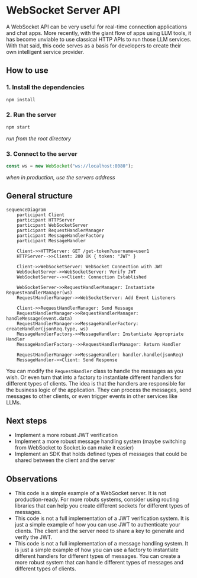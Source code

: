 # WebSocket Server API

A WebSocket API can be very useful for real-time connection applications and chat apps. More recently, with the giant flow of apps using LLM tools, it has become unviable to use classical HTTP APIs to run those LLM services.
With that said, this code serves as a basis for developers to create their own intelligent service provider.

## How to use

### 1. Install the dependencies

```bash
npm install
```

### 2. Run the server

```bash
npm start
```

_run from the root directory_

### 3. Connect to the server

```javascript
const ws = new WebSocket("ws://localhost:8080");
```

_when in production, use the servers address_

## General structure

```mermaid
sequenceDiagram
    participant Client
    participant HTTPServer
    participant WebSocketServer
    participant RequestHandlerManager
    participant MessageHandlerFactory
    participant MessageHandler

    Client->>HTTPServer: GET /get-token?username=user1
    HTTPServer-->>Client: 200 OK { token: "JWT" }

    Client->>WebSocketServer: WebSocket Connection with JWT
    WebSocketServer->>WebSocketServer: Verify JWT
    WebSocketServer-->>Client: Connection Established

    WebSocketServer->>RequestHandlerManager: Instantiate RequestHandlerManager(ws)
    RequestHandlerManager->>WebSocketServer: Add Event Listeners

    Client->>RequestHandlerManager: Send Message
    RequestHandlerManager->>RequestHandlerManager: handleMessage(event.data)
    RequestHandlerManager->>MessageHandlerFactory: createHandler(jsonReq.type, ws)
    MessageHandlerFactory->>MessageHandler: Instantiate Appropriate Handler
    MessageHandlerFactory-->>RequestHandlerManager: Return Handler

    RequestHandlerManager->>MessageHandler: handler.handle(jsonReq)
    MessageHandler->>Client: Send Response
```

You can modify the `RequestHandler` class to handle the messages as you wish. Or even turn that into a factory to instantiate different handlers for different types of clients. The idea is that the handlers are responsible for the business logic of the application. They can process the messages, send messages to other clients, or even trigger events in other services like LLMs.

## Next steps

- Implement a more robust JWT verification
- Implement a more robust message handling system (maybe switching from WebSocket to Socket.io can make it easier)
- Implement an SDK that holds defined types of messages that could be shared between the client and the server

## Observations

- This code is a simple example of a WebSocket server. It is not production-ready. For more robuts systems,
consider using routing libraries that can help you create different sockets for different types of messages.
- This code is not a full implementation of a JWT verification system. It is just a simple example of how you can use JWT to authenticate your clients. The client and the server need to share a key to generate and verify the JWT.
- This code is not a full implementation of a message handling system. It is just a simple example of how you can use a factory to instantiate different handlers for different types of messages. You can create a more robust system that can handle different types of messages and different types of clients.
